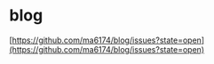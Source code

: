 blog
====

[https://github.com/ma6174/blog/issues?state=open](https://github.com/ma6174/blog/issues?state=open)

